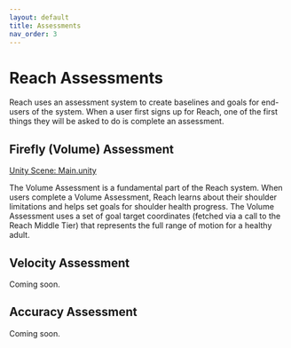 ```yaml
---
layout: default
title: Assessments
nav_order: 3
---
```


# Reach Assessments

Reach uses an assessment system to create baselines and goals for end-users of the system. When a user first signs up for Reach, one of the first things they will be asked to do is complete an assessment.

## Firefly (Volume) Assessment

[Unity Scene: Main.unity](https://github.com/TriadLabs/Reach-Shoulder-Health-Unity/blob/master/Assets/Scenes/Main.unity)

The Volume Assessment is a fundamental part of the Reach system. When users complete a Volume Assessment, Reach learns about their shoulder limitations and helps set goals for shoulder health progress. The Volume Assessment uses a set of goal target coordinates (fetched via a call to the Reach Middle Tier) that represents the full range of motion for a healthy adult.

## Velocity Assessment

Coming soon.

## Accuracy Assessment

Coming soon.